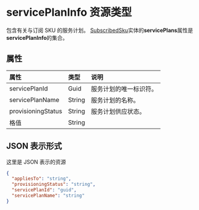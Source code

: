 # <a name="serviceplaninfo-resource-type"></a>servicePlanInfo 资源类型

包含有关与订阅 SKU 的服务计划。 [SubscribedSku](subscribedsku.md)实体的**servicePlans**属性是**servicePlanInfo**的集合。


## <a name="properties"></a>属性
| 属性     | 类型   |说明|
|:---------------|:--------|:----------|
|servicePlanId|Guid|服务计划的唯一标识符。|
|servicePlanName|String|服务计划的名称。|
|provisioningStatus|String|服务计划供应状态。|
|格值|String||


## <a name="json-representation"></a>JSON 表示形式

这里是 JSON 表示的资源

<!-- {
  "blockType": "resource",
  "optionalProperties": [

  ],
  "@odata.type": "microsoft.graph.servicePlanInfo"
}-->

```json
{
  "appliesTo": "string",
  "provisioningStatus": "string",
  "servicePlanId": "guid",
  "servicePlanName": "string"
}

```

<!-- uuid: 8fcb5dbc-d5aa-4681-8e31-b001d5168d79
2015-10-25 14:57:30 UTC -->
<!-- {
  "type": "#page.annotation",
  "description": "servicePlanInfo resource",
  "keywords": "",
  "section": "documentation",
  "tocPath": ""
}-->
